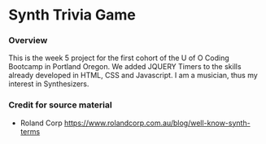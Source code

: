 # Synth Trivia Game

### Overview

This is the week 5 project for the first cohort of the U of O Coding Bootcamp in Portland Oregon.  We added JQUERY Timers to the skills already developed in HTML, CSS and Javascript.  I am a musician, thus my interest in Synthesizers.

### Credit for source material

* Roland Corp 
https://www.rolandcorp.com.au/blog/well-know-synth-terms


